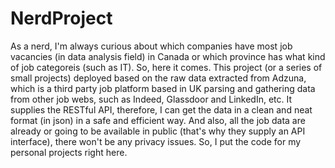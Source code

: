 # NerdProject
As a nerd, I'm always curious about which companies have most job vacancies (in data analysis field) in Canada or which province has what kind of job categoreis (such as IT). So, here it comes. This project (or a series of small projects) deployed based on the raw data extracted from Adzuna, which is a third party job platform based in UK parsing and gathering data from other job webs, such as Indeed, Glassdoor and LinkedIn, etc. It supplies the RESTful API, therefore, I can get the data in a clean and neat format (in json) in a safe and efficient way. And also, all the job data are already or going to be available in public (that's why they supply an API interface), there won't be any privacy issues. So, I put the code for my personal projects right here.
